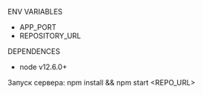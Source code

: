 ENV VARIABLES
- APP_PORT
- REPOSITORY_URL

DEPENDENCES
- node v12.6.0+

Запуск сервера:
npm install && npm start <PORT> <REPO_URL>
